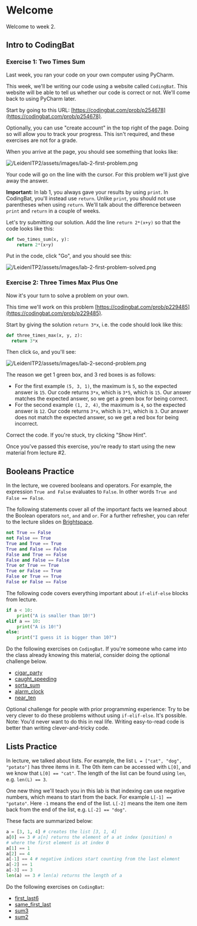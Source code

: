 # Welcome

Welcome to week 2.

## Intro to CodingBat

### Exercise 1: Two Times Sum

Last week, you ran your code on your own computer using PyCharm.

This week, we'll be writing our code using a website called `CodingBat`. This website will be able to tell us whether our code is correct or not. We'll come back to using PyCharm later.

Start by going to this URL: [https://codingbat.com/prob/p254678](https://codingbat.com/prob/p254678).

Optionally, you can use "create account" in the top right of the page. Doing so will allow you to track your progress. This isn't required, and these exercises are not for a grade.

When you arrive at the page, you should see something that looks like:

![/LeidenITP2/assets/images/lab-2-first-problem.png](/LeidenITP2/assets/images/lab-2-first-problem.png)

Your code will go on the line with the cursor. For this problem we'll just give away the answer.

**Important:** In lab 1, you always gave your results by using `print`. In CodingBat, you'll instead use `return`. Unlike `print`, you should not use parentheses when using `return`. We'll talk about the difference between `print` and `return` in a couple of weeks.

Let's try submitting our solution. Add the line `return 2*(x+y)` so that the code looks like this:

```python
def two_times_sum(x, y):
	return 2*(x+y)
```

Put in the code, click "Go", and you should see this:

![/LeidenITP2/assets/images/lab-2-first-problem-solved.png](/LeidenITP2/assets/images/lab-2-first-problem-solved.png)

### Exercise 2: Three Times Max Plus One

Now it's your turn to solve a problem on your own.

This time we'll work on this problem [https://codingbat.com/prob/p229485](https://codingbat.com/prob/p229485).

Start by giving the solution `return 3*x`, i.e. the code should look like this:

```python
def three_times_max(x, y, z):
  return 3*x
```

Then click `Go`, and you'll see: 

![/LeidenITP2/assets/images/lab-2-second-problem.png](/LeidenITP2/assets/images/lab-2-second-problem.png)

The reason we get 1 green box, and 3 red boxes is as follows:
 * For the first example `(5, 3, 1)`, the maximum is `5`, so the expected answer is `15`. Our code returns `3*x`, which is `3*5`, which is `15`. Our answer matches the expected answer, so we get a green box for being correct.
 * For the second example `(1, 2, 4)`, the maximum is `4`, so the expected answer is `12`. Our code returns `3*x`, which is `3*1`, which is `3`. Our answer does not match the expected answer, so we get a red box for being incorrect.

Correct the code. If you're stuck, try clicking "Show Hint".

Once you've passed this exercise, you're ready to start using the new material from lecture #2. 

## Booleans Practice

In the lecture, we covered booleans and operators. For example, the expression `True and False` evaluates to `False`. In other words `True and False == False`.

The following statements cover all of the important facts we learned about the Boolean operators `not`, `and` and `or`. For a further refresher, you can refer to the lecture slides on [Brightspace](https://brightspace.universiteitleiden.nl/d2l/le/lessons/240322/topics/2628793).

```python
not True == False
not False == True
True and True == True
True and False == False
False and True == False
False and False == False
True or True == True
True or False == True
False or True == True
False or False == False
```

The following code covers everything important about `if-elif-else` blocks from lecture.

```python
if a < 10:
	print("A is smaller than 10!")
elif a == 10:
	print("A is 10!")
else:
	print("I guess it is bigger than 10?")
```

Do the following exercises on `CodingBat`. If you're someone who came into the class already knowing this material, consider doing the optional challenge below.

- [cigar_party](https://codingbat.com/prob/p195669)
- [caught_speeding](https://codingbat.com/prob/p137202)
- [sorta_sum](https://codingbat.com/prob/p116620)
- [alarm_clock](https://codingbat.com/prob/p119867)
- [near_ten](https://codingbat.com/prob/p165321)

Optional challenge for people with prior programming experience: Try to be very clever to do these problems without using `if-elif-else`. It's possible. Note: You'd never want to do this in real life. Writing easy-to-read code is better than writing clever-and-tricky code.

## Lists Practice

In lecture, we talked about lists. For example, the list `L = ["cat", "dog", "potato"]` has three items in it. The 0th item can be accessed with `L[0]`, and we know that `L[0] == "cat"`. The length of the list can be found using `len`, e.g. `len(L) == 3`.

One new thing we'll teach you in this lab is that indexing can use negative numbers, which means to start from the back. For example `L[-1] == "potato"`. Here `-1` means the end of the list. `L[-2]` means the item one item back from the end of the list, e.g. `L[-2] == "dog"`.

These facts are summarized below:
```python
a = [3, 1, 4] # creates the list [3, 1, 4]
a[0] == 3 # a[n] returns the element of a at index (position) n
# where the first element is at index 0
a[1] == 1
a[2] == 4
a[-1] == 4 # negative indices start counting from the last element
a[-2] == 1
a[-3] == 3
len(a) == 3 # len(a) returns the length of a
```

Do the following exercises on `CodingBat`:

- [first_last6](https://codingbat.com/prob/p181624)
- [same_first_last](https://codingbat.com/prob/p179078)
- [sum3](https://codingbat.com/prob/p191645)
- [sum2](https://codingbat.com/prob/p192589)
